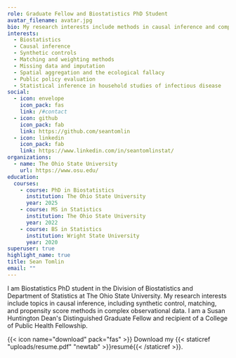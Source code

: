 ```yaml
---
role: Graduate Fellow and Biostatistics PhD Student
avatar_filename: avatar.jpg
bio: My research interests include methods in causal inference and complex obersvational data to examine impacts of policy interventions on health outcomes.
interests:
  - Biostatistics
  - Causal inference
  - Synthetic controls
  - Matching and weighting methods
  - Missing data and imputation
  - Spatial aggregation and the ecological fallacy
  - Public policy evaluation
  - Statistical inference in household studies of infectious disease
social:
  - icon: envelope
    icon_pack: fas
    link: /#contact
  - icon: github
    icon_pack: fab
    link: https://github.com/seantomlin
  - icon: linkedin
    icon_pack: fab
    link: https://www.linkedin.com/in/seantomlinstat/
organizations:
  - name: The Ohio State University
    url: https://www.osu.edu/
education:
  courses:
    - course: PhD in Biostatistics
      institution: The Ohio State University
      year: 2025
    - course: MS in Statistics
      institution: The Ohio State University
      year: 2022
    - course: BS in Statistics
      institution: Wright State University
      year: 2020
superuser: true
highlight_name: true
title: Sean Tomlin
email: ""
---
```

I am Biostatistics PhD student in the Division of Biostatistics and Department of Statistics at The Ohio State University. My research interests include topics in causal inference, including synthetic control, matching, and propensity score methods in complex observational data. I am a Susan Huntington Dean's Distinguished Graduate Fellow and recipient of a College of Public Health Fellowship. 

{{< icon name="download" pack="fas" >}} Download my {{< staticref "uploads/resume.pdf" "newtab" >}}resumé{{< /staticref >}}.
